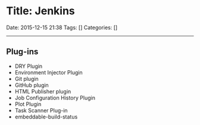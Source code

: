 # Title: Jenkins

Date: 2015-12-15 21:38
Tags: []
Categories: []

---

## Plug-ins

* DRY Plugin
* Environment Injector Plugin
* Git plugin
* GitHub plugin
* HTML Publisher plugin
* Job Configuration History Plugin
* Plot Plugin
* Task Scanner Plug-in
* embeddable-build-status
